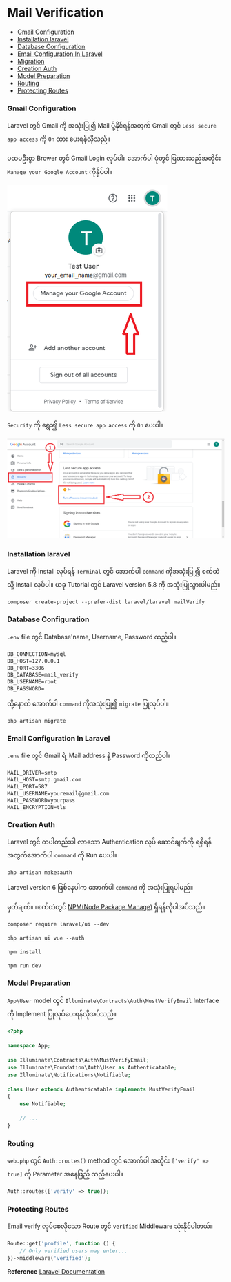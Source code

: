# Mail Verification

- <a href="#gmail_config">Gmail Configuration</a>
- <a href="#installation_laravel">Installation laravel</a>
- <a href="#database_config">Database Configuration</a>
- <a href="#email_config">Email Configuration In Laravel</a>
- <a href="#migration">Migration</a>
- <a href="#creation_auth">Creation Auth</a>
- <a href="#model_prepare">Model Preparation</a>
- <a href="#routing">Routing</a>
- <a href="#protecting_routes">Protecting Routes</a>

<h3 id="gmail_config">Gmail Configuration</h3>

Laravel တွင် Gmail ကို အသုံးပြု၍ Mail ပို့နိုင်ရန်အတွက် Gmail တွင် `Less secure app access` ကို
`On` ထား ပေးရန်လိုသည်။

ပထမဦးစွာ Brower တွင် Gmail Login လုပ်ပါ။ အောက်ပါ ပုံတွင် ပြထားသည့်အတိုင်း
`Manage your Google Account` ကိုနှိပ်ပါ။

<img src="./images/1_less_secure_option.png" />

`Security` ကို ရွေး၍ `Less secure app access` ကို `On` ပေးပါ။

<img src="./images/2_less_secure_option.png" />

<h3 id="installation_laravel">Installation laravel</h3>

Laravel ကို Install လုပ်ရန် `Terminal` တွင် အောက်ပါ `command` ကိုအသုံးပြု၍ စက်ထဲသို့ Install
လုပ်ပါ။ ယခု Tutorial တွင် Laravel version 5.8 ကို အသုံးပြုသွားပါမည်။

```
composer create-project --prefer-dist laravel/laravel mailVerify
```

<h3 id="database_config">Database Configuration</h3>

`.env` file တွင် Database'name, Username, Password ထည့်ပါ။

```
DB_CONNECTION=mysql
DB_HOST=127.0.0.1
DB_PORT=3306
DB_DATABASE=mail_verify
DB_USERNAME=root
DB_PASSWORD=
```

ထို့နောက် အောက်ပါ `command` ကိုအသုံးပြု၍ `migrate` ပြုလုပ်ပါ။

```
php artisan migrate
```

<h3 id="email_config">Email Configuration In Laravel</h3>

`.env` file တွင် Gmail ရဲ့ Mail address နဲ့ Password ကိုထည့်ပါ။

```
MAIL_DRIVER=smtp
MAIL_HOST=smtp.gmail.com
MAIL_PORT=587
MAIL_USERNAME=youremail@gmail.com
MAIL_PASSWORD=yourpass
MAIL_ENCRYPTION=tls
```
<h3 id="creation_auth">Creation Auth</h3>

Laravel တွင် တပါတည်းပါ လာသော Authentication လုပ် ဆောင်ချက်ကို
ရရှိရန်အတွက်အောက်ပါ  `command` ကို Run ပေးပါ။

```
php artisan make:auth
```
Laravel version 6 ဖြစ်နေပါက အောက်ပါ `command` ကို အသုံးပြုရပါမည်။

မှတ်ချက်။ ။စက်ထဲတွင် [NPM(Node Package Manage)](https://nodejs.org/en/download/) ရှိရန်လိုပါအပ်သည်။
```
composer require laravel/ui --dev

php artisan ui vue --auth

npm install

npm run dev
```

<h3 id="model_prepare">Model Preparation</h3>

`App\User` model တွင် `Illuminate\Contracts\Auth\MustVerifyEmail` Interface ကို
Implement ပြုလုပ်ပေးရန်လိုအပ်သည်။

```php
<?php

namespace App;

use Illuminate\Contracts\Auth\MustVerifyEmail;
use Illuminate\Foundation\Auth\User as Authenticatable;
use Illuminate\Notifications\Notifiable;

class User extends Authenticatable implements MustVerifyEmail
{
    use Notifiable;

    // ...
}
```
<h3 id="routing">Routing</h3>

`web.php` တွင် `Auth::routes()` method တွင် အောက်ပါ အတိုင်း `['verify' => true]` ကို Parameter အနေဖြည့် ထည့်ပေးပါ။

```php
Auth::routes(['verify' => true]);
```

<h3 id="protecting_routes">Protecting Routes</h3>

Email verify လုပ်စေလိုသော Route တွင် `verified` Middleware သုံးနိုင်ပါတယ်။

```php
Route::get('profile', function () {
    // Only verified users may enter...
})->middleware('verified');
```

__Reference__ [Laravel Documentation](https://laravel.com/docs/5.8/verification)
